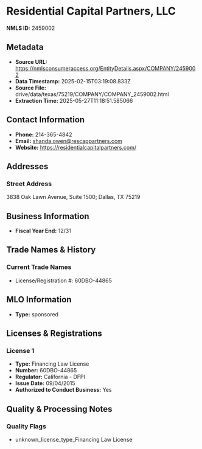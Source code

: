 # Residential Capital Partners, LLC

**NMLS ID:** 2459002

## Metadata
- **Source URL:** https://nmlsconsumeraccess.org/EntityDetails.aspx/COMPANY/2459002
- **Data Timestamp:** 2025-02-15T03:19:08.833Z
- **Source File:** drive/data/texas/75219/COMPANY/COMPANY_2459002.html
- **Extraction Time:** 2025-05-27T11:18:51.585066

## Contact Information
- **Phone:** 214-365-4842
- **Email:** shanda.owen@rescappartners.com
- **Website:** https://residentialcapitalpartners.com/

## Addresses
### Street Address
3838 Oak Lawn Avenue, Suite 1500; Dallas, TX 75219

## Business Information
- **Fiscal Year End:** 12/31

## Trade Names & History
### Current Trade Names
- License/Registration #: 60DBO-44865

## MLO Information
- **Type:** sponsored

## Licenses & Registrations

### License 1
- **Type:** Financing Law License
- **Number:** 60DBO-44865
- **Regulator:** California - DFPI
- **Issue Date:** 09/04/2015
- **Authorized to Conduct Business:** Yes

## Quality & Processing Notes
### Quality Flags
- unknown_license_type_Financing Law License
